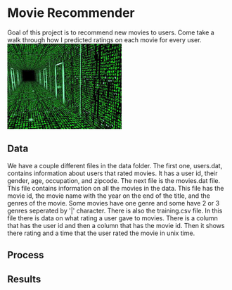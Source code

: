 
# Movie Recommender
 Goal of this project is to recommend new movies to users. Come take a walk through how I predicted ratings on each movie for every user.
 ![](img/matrix.png)

## Data
We have a couple different files in the data folder.
The first one, users.dat, contains information about users that rated movies. It has a user id, their gender, age, occupation, and zipcode.
The next file is the movies.dat file. This file contains information on all the movies in the data. This file has the movie id, the movie name with the year on the end of the title, and the genres of the movie. Some movies have one genre and some have 2 or 3 genres seperated by '|' character.
There is also the training.csv file. In this file there is data on what rating a user gave to movies.
There is a column that has the user id and then a column that has the movie id. Then it shows there rating and a time that the user rated the movie in unix time.

## Process

## Results